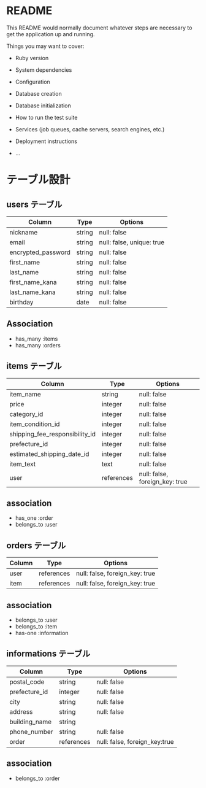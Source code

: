 # README

This README would normally document whatever steps are necessary to get the
application up and running.

Things you may want to cover:

* Ruby version

* System dependencies

* Configuration

* Database creation

* Database initialization

* How to run the test suite

* Services (job queues, cache servers, search engines, etc.)

* Deployment instructions

* ...

# テーブル設計

## users テーブル

| Column             | Type     | Options     |
| ------------------ | ------   | ----------- |
| nickname           | string   | null: false |
| email              | string   | null: false, unique: true |
| encrypted_password | string   | null: false |
| first_name         | string   | null: false |
| last_name          | string   | null: false |
| first_name_kana    | string   | null: false |
| last_name_kana     | string   | null: false |
| birthday           | date     | null: false |

## Association
- has_many :items
- has_many :orders

## items テーブル

| Column                        | Type       | Options     |
| ----------------------------- | ---------- | ----------- |
| item_name                     | string     | null: false |
| price                         | integer    | null: false |
| category_id                   | integer    | null: false |
| item_condition_id             | integer    | null: false |
| shipping_fee_responsibility_id| integer    | null: false |
| prefecture_id                 | integer    | null: false |
| estimated_shipping_date_id    | integer    | null: false |
| item_text                     | text       | null: false |
| user                          | references | null: false, foreign_key: true |

## association
- has_one :order
- belongs_to :user

## orders テーブル

| Column        | Type       | Options                        |
| ------------- | ---------- | ------------------------------ |
| user          | references | null: false, foreign_key: true |
| item          | references | null: false, foreign_key: true |

## association
- belongs_to :user
- belongs_to :item
- has-one :information

## informations テーブル

| Column        | Type       | Options     |
| ------------- | ---------- | ----------- |
| postal_code   | string     | null: false |
| prefecture_id | integer    | null: false |
| city          | string     | null: false |
| address       | string     | null: false |
| building_name | string     |             |
| phone_number  | string     | null: false |
| order         | references | null: false, foreign_key:true |

## association
- belongs_to :order